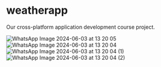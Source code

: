# weatherapp

Our cross-platform application development course project. 

![WhatsApp Image 2024-06-03 at 13 20 05](https://github.com/Davut-Atajanov/weatherapp/assets/94652612/b15b44f6-4378-4d4c-bfcc-9aa2e2588a92)
![WhatsApp Image 2024-06-03 at 13 20 04](https://github.com/Davut-Atajanov/weatherapp/assets/94652612/791b60fe-b6b6-4c19-a680-12ad66414dd9)
![WhatsApp Image 2024-06-03 at 13 20 04 (1)](https://github.com/Davut-Atajanov/weatherapp/assets/94652612/89e6f97b-4f9f-437b-806c-c28fe42586ae)
![WhatsApp Image 2024-06-03 at 13 20 04 (2)](https://github.com/Davut-Atajanov/weatherapp/assets/94652612/54284081-be99-4f1b-87db-4e4b1b891d8e)
